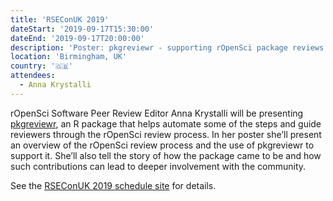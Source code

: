```yaml
---
title: 'RSEConUK 2019'
dateStart: '2019-09-17T15:30:00'
dateEnd: '2019-09-17T20:00:00'
description: 'Poster: pkgreviewr - supporting rOpenSci package reviews through guidance, automation and templating'
location: 'Birmingham, UK'
country: '🇬🇧'
attendees:
  - Anna Krystalli
---
```


rOpenSci Software Peer Review Editor Anna Krystalli will be presenting [pkgreviewr](https://github.com/ropenscilabs/pkgreviewr), an R package that helps automate some of the steps and guide reviewers through the rOpenSci review process. In her poster she’ll present an overview of the rOpenSci review process and the use of pkgreviewr to support it. She’ll also tell the story of how the package came to be and how such contributions can lead to deeper involvement with the community.


See the [RSEConUK 2019 schedule site](https://rseconuk2019.sched.com/event/QP6V/posters-drinks-and-nibbles) for details.
